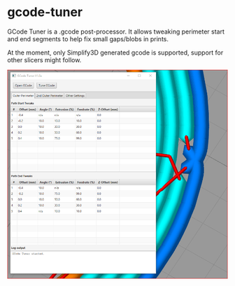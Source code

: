 # gcode-tuner

GCode Tuner is a .gcode post-processor. It allows tweaking perimeter start and end segments to help fix small gaps/blobs in prints.

At the moment, only Simplify3D generated gcode is supported, support for other slicers might follow. 

![alt text](img/screenshot.png)

